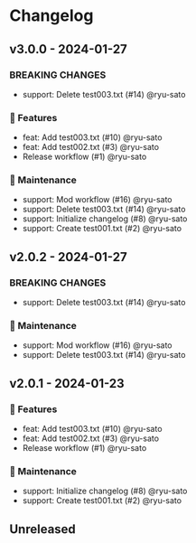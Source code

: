 # Changelog

## v3.0.0 - 2024-01-27

### BREAKING CHANGES

* support: Delete test003.txt (#14) @ryu-sato

### 💎 Features

* feat: Add test003.txt (#10) @ryu-sato
* feat: Add test002.txt (#3) @ryu-sato
* Release workflow (#1) @ryu-sato

### 🧰 Maintenance

* support: Mod workflow (#16) @ryu-sato
* support: Delete test003.txt (#14) @ryu-sato
* support: Initialize changelog (#8) @ryu-sato
* support: Create test001.txt (#2) @ryu-sato

## v2.0.2 - 2024-01-27

### BREAKING CHANGES

* support: Delete test003.txt (#14) @ryu-sato

### 🧰 Maintenance

* support: Mod workflow (#16) @ryu-sato
* support: Delete test003.txt (#14) @ryu-sato

## v2.0.1 - 2024-01-23

### 💎 Features

* feat: Add test003.txt (#10) @ryu-sato
* feat: Add test002.txt (#3) @ryu-sato
* Release workflow (#1) @ryu-sato

### 🧰 Maintenance

* support: Initialize changelog (#8) @ryu-sato
* support: Create test001.txt (#2) @ryu-sato

## Unreleased
